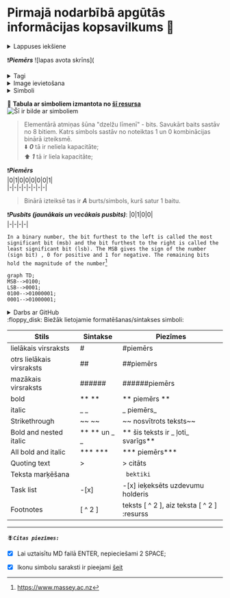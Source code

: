 # Pirmajā nodarbībā apgūtās informācijas kopsavilkums :pushpin:
<details><summary>Lappuses iekšiene</summary>
<p>
:warning: Skatīt lapas avotu ātrie taustiņi CTRL+U :man_student:
</p>
</details>  

:exclamation:***Piemērs*** 
![lapas avota skrīns](


<details><summary>Tagi</summary>
  <p>
  :warning:  Atvērt tagu ar < >
  </p>
  <p>
  :warning:  Aizvērt tagu ar < / >
  </p>
  </details>

<details><summary>Image ievietošana</summary>
  <p>
:warning:Ievietot attēlu var izmantojot simbolu ! un norādot alternatīvo takstu iekš kvadrātiekavām [ ]. Pēc tam seko attēla links iekš iekavēm ( )    
  </p>
  </details>
  
<details><summary>Simboli</summary>
  <p>
   :eyeglasses:Acīmredzamie
    </p>
  <p>
   :dark_sunglasses:Neredzamie (tādi kā enter u.tml.)
  </p>
  </details>
  
:floppy_disk: **Tabula ar simboliem izmantota no [šī resursa](http://www.ecowin.org/aulas/resources/tables/asciitable.jpg)**  
![Šī ir bilde ar simboliem](http://www.ecowin.org/aulas/resources/tables/asciitable.jpg)  
>Elementārā atmiņas šūna "dzelžu līmenī" - bits. Savukārt baits sastāv no 8 bitiem. Katrs simbols sastāv no noteiktas 1 un 0 kombinācijas binārā izteiksmē.  
 :arrow_down: ***0*** tā ir neliela kapacitāte;  
 :arrow_up: ***1*** tā ir liela kapacitāte;  
 
 :exclamation:***Piemērs***  
 |0|1|0|0|0|0|0|1|  
 |-|-|-|-|-|-|-|-|  
  
 
>Binārā izteiksē tas ir ***A*** burts/simbols, kurš satur 1 baitu.
 
 :exclamation:***Pusbits (jaunākais un vecākais pusbits)***:
|0|1|0|0|  
|-|-|-|-|  
 
```In a binary number, the bit furthest to the left is called the most significant bit (msb) and the bit furthest to the right is called the least significant bit (lsb). The MSB gives the sign of the number (sign bit) , 0 for positive and 1 for negative. The remaining bits hold the magnitude of the number```[^1]  

[^1]: https://www.massey.ac.nz

 ```mermaid
graph TD;
MSB-->0100;
LSB-->0001;
0100-->01000001;
0001-->01000001;
```
 
 
<details><summary>Darbs ar GitHub</summary>
 <p>
   :warning:Reģistrācija GitHub;
  </p>
  <p>
   :warning:Repozitoriju izveide;
  </p>
  <p>
 :warning:GitHub automātiskā formatēšana darbojas tikai uz md failiem;
  </p>
  </details>  
:floppy_disk: Biežāk lietojamie formatēšanas/sintakses simboli: 

|Stils|Sintakse|Piezīmes|  
|-|-|-|  
|lielākais virsraksts|#|#piemērs|
|otrs lielākais virsraksts|##|##piemērs|
|mazākais virsraksts|######|######piemērs|
|bold|** ** |** piemērs **|
|italic|_ _ |_ piemērs_|
|Strikethrough|~~ ~~ |~~ nosvītrots teksts~~ |
|Bold and nested italic|** ** un _ _ |** šis teksts ir _ ļoti_ svarīgs**|
|All bold and italic |*** *** | *** piemērs*** |  
|Quoting text|> |> citāts|  
|Teksta marķēšana| `  `| ` bektiki`|
|Task list| -[x] | -[x] ieķeksēts uzdevumu holderis|
|Footnotes| [ ^ 2 ] | teksts [ ^ 2 ], aiz teksta [ ^ 2 ] :resurss |


----------------------------------------------------------------------------------  

:fly:***`Citas piezīmes:`***   
- [x] Lai uztaisītu MD failā ENTER, nepieciešami 2 SPACE;  
- [x] Ikonu simbolu saraksti ir pieejami [šeit](https://github.com/ikatyang/emoji-cheat-sheet/blob/master/README.md)  


